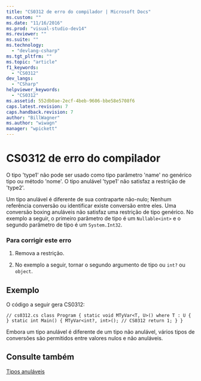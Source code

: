 ```yaml
---
title: "CS0312 de erro do compilador | Microsoft Docs"
ms.custom: ""
ms.date: "11/16/2016"
ms.prod: "visual-studio-dev14"
ms.reviewer: ""
ms.suite: ""
ms.technology: 
  - "devlang-csharp"
ms.tgt_pltfrm: ""
ms.topic: "article"
f1_keywords: 
  - "CS0312"
dev_langs: 
  - "CSharp"
helpviewer_keywords: 
  - "CS0312"
ms.assetid: 552db0ae-2ecf-4beb-9606-bbe58e5708f6
caps.latest.revision: 7
caps.handback.revision: 7
author: "BillWagner"
ms.author: "wiwagn"
manager: "wpickett"
---
```

# CS0312 de erro do compilador
O tipo 'type1' não pode ser usado como tipo parâmetro 'name' no genérico tipo ou método 'nome'. O tipo anulável 'type1' não satisfaz a restrição de 'type2'.  
  
 Um tipo anulável é diferente de sua contraparte não\-nulo; Nenhum referência conversão ou identificar existe conversão entre eles. Uma conversão boxing anuláveis não satisfaz uma restrição de tipo genérico. No exemplo a seguir, o primeiro parâmetro de tipo é um `Nullable<int>` e o segundo parâmetro de tipo é um `System.Int32`.  
  
### Para corrigir este erro  
  
1.  Remova a restrição.  
  
2.  No exemplo a seguir, tornar o segundo argumento de tipo ou `int?` ou `object`.  
  
## Exemplo  
 O código a seguir gera CS0312:  
  
```  
// cs0312.cs class Program { static void MTyVar<T, U>() where T : U { } static int Main() { MTyVar<int?, int>(); // CS0312 return 1; } }  
```  
  
 Embora um tipo anulável é diferente de um tipo não anulável, vários tipos de conversões são permitidos entre valores nulos e não anuláveis.  
  
## Consulte também  
 [Tipos anuláveis](../../csharp/programming-guide/nullable-types/index.md)